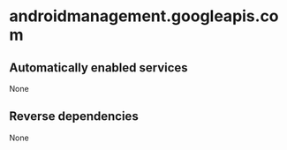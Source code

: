 # androidmanagement.googleapis.com

## Automatically enabled services

None

## Reverse dependencies

None

